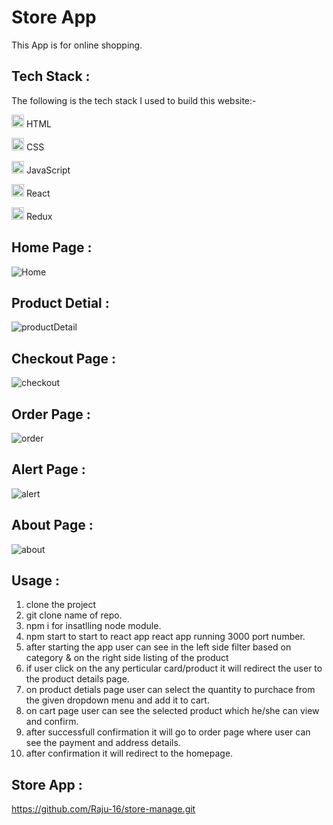 # Store App

This App is for online shopping.

## Tech Stack :
The following is the tech stack I used to build this website:-

<img src="https://cdn-icons-png.flaticon.com/512/226/226269.png" width=20/> HTML

<img src="https://cdn-icons-png.flaticon.com/512/732/732190.png" width=20 /> CSS

<img src="https://cdn-icons-png.flaticon.com/512/1199/1199124.png" width=20/> JavaScript

<img src="https://encrypted-tbn0.gstatic.com/images?q=tbn:ANd9GcQDBz9g9mkTQyQZxAmOQ03R4L962dqCUdztjCSl79fYkQ&s" width=20 /> React

<img src="https://uxwing.com/wp-content/themes/uxwing/download/brands-and-social-media/redux-icon.png" width=20 /> Redux<br>



## Home Page :
![Home](https://user-images.githubusercontent.com/96100591/219877021-c47df1f9-1918-4645-85ab-e68a23a43561.PNG)

## Product Detial :
![productDetail](https://user-images.githubusercontent.com/96100591/219877119-a175f403-70dd-4075-95c4-96c719df3a47.PNG)

## Checkout Page :
![checkout](https://user-images.githubusercontent.com/96100591/219877144-c405d70d-dd16-4c96-8c48-031418b24ffc.PNG)

## Order Page : 
![order](https://user-images.githubusercontent.com/96100591/219877180-2257a318-6551-40bc-a48e-74370cc66f32.PNG)

## Alert Page :
![alert](https://user-images.githubusercontent.com/96100591/219877235-9ff8bacb-c29c-4148-a6bb-280f09d42500.PNG)

## About Page :
![about](https://user-images.githubusercontent.com/96100591/219877262-b8ac521b-c816-4166-8e9f-62e9ed471db9.PNG)


## Usage :
1. clone the project
2. git clone name of repo.
3. npm i for insatlling node module.
4. npm start to start to react app react app running 3000 port number.
5. after starting the app user can see in the left side filter based on category & on the right side listing of the product
6. if user click on the any perticular card/product it will redirect the user to the product details page.
7. on product detials page user can select the quantity to purchace from the given dropdown menu and add it to cart.
8. on cart page user can see the selected product which he/she can view and confirm.
9. after successfull confirmation it will go to order page where user can see the payment and address details.
10. after confirmation it will redirect to the homepage.


## Store App :
https://github.com/Raju-16/store-manage.git
